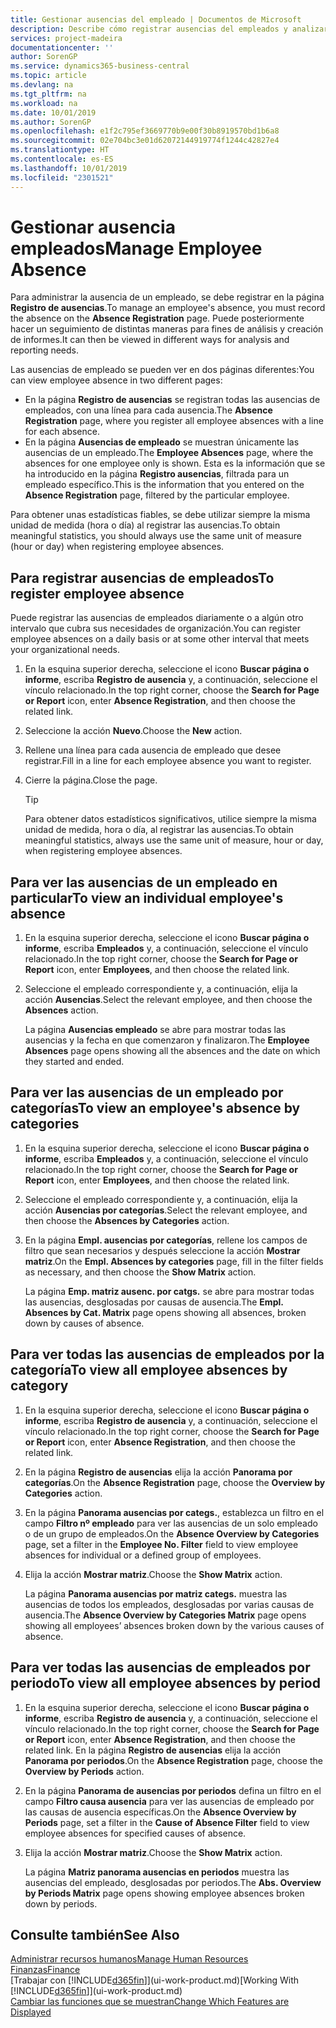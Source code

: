 ```yaml
---
title: Gestionar ausencias del empleado | Documentos de Microsoft
description: Describe cómo registrar ausencias del empleados y analizar las estadísticas de las ausencias.
services: project-madeira
documentationcenter: ''
author: SorenGP
ms.service: dynamics365-business-central
ms.topic: article
ms.devlang: na
ms.tgt_pltfrm: na
ms.workload: na
ms.date: 10/01/2019
ms.author: SorenGP
ms.openlocfilehash: e1f2c795ef3669770b9e00f30b8919570bd1b6a8
ms.sourcegitcommit: 02e704bc3e01d62072144919774f1244c42827e4
ms.translationtype: HT
ms.contentlocale: es-ES
ms.lasthandoff: 10/01/2019
ms.locfileid: "2301521"
---
```

# <a name="manage-employee-absence"></a><span data-ttu-id="f275c-103">Gestionar ausencia empleados</span><span class="sxs-lookup"><span data-stu-id="f275c-103">Manage Employee Absence</span></span>
<span data-ttu-id="f275c-104">Para administrar la ausencia de un empleado, se debe registrar en la página **Registro de ausencias**.</span><span class="sxs-lookup"><span data-stu-id="f275c-104">To manage an employee's absence, you must record the absence on the **Absence Registration** page.</span></span> <span data-ttu-id="f275c-105">Puede posteriormente hacer un seguimiento de distintas maneras para fines de análisis y creación de informes.</span><span class="sxs-lookup"><span data-stu-id="f275c-105">It can then be viewed in different ways for analysis and reporting needs.</span></span>

<span data-ttu-id="f275c-106">Las ausencias de empleado se pueden ver en dos páginas diferentes:</span><span class="sxs-lookup"><span data-stu-id="f275c-106">You can view employee absence in two different pages:</span></span>

* <span data-ttu-id="f275c-107">En la página **Registro de ausencias** se registran todas las ausencias de empleados, con una línea para cada ausencia.</span><span class="sxs-lookup"><span data-stu-id="f275c-107">The **Absence Registration** page, where you register all employee absences with a line for each absence.</span></span>
* <span data-ttu-id="f275c-108">En la página **Ausencias de empleado** se muestran únicamente las ausencias de un empleado.</span><span class="sxs-lookup"><span data-stu-id="f275c-108">The **Employee Absences** page, where the absences for one employee only is shown.</span></span> <span data-ttu-id="f275c-109">Esta es la información que se ha introducido en la página **Registro ausencias**, filtrada para un empleado específico.</span><span class="sxs-lookup"><span data-stu-id="f275c-109">This is the information that you entered on the **Absence Registration** page, filtered by the particular employee.</span></span>

<span data-ttu-id="f275c-110">Para obtener unas estadísticas fiables, se debe utilizar siempre la misma unidad de medida (hora o día) al registrar las ausencias.</span><span class="sxs-lookup"><span data-stu-id="f275c-110">To obtain meaningful statistics, you should always use the same unit of measure (hour or day) when registering employee absences.</span></span>

## <a name="to-register-employee-absence"></a><span data-ttu-id="f275c-111">Para registrar ausencias de empleados</span><span class="sxs-lookup"><span data-stu-id="f275c-111">To register employee absence</span></span>
<span data-ttu-id="f275c-112">Puede registrar las ausencias de empleados diariamente o a algún otro intervalo que cubra sus necesidades de organización.</span><span class="sxs-lookup"><span data-stu-id="f275c-112">You can register employee absences on a daily basis or at some other interval that meets your organizational needs.</span></span>

1. <span data-ttu-id="f275c-113">En la esquina superior derecha, seleccione el icono **Buscar página o informe**, escriba **Registro de ausencia** y, a continuación, seleccione el vínculo relacionado.</span><span class="sxs-lookup"><span data-stu-id="f275c-113">In the top right corner, choose the **Search for Page or Report** icon, enter **Absence Registration**, and then choose the related link.</span></span>
2. <span data-ttu-id="f275c-114">Seleccione la acción **Nuevo**.</span><span class="sxs-lookup"><span data-stu-id="f275c-114">Choose the **New** action.</span></span>
3. <span data-ttu-id="f275c-115">Rellene una línea para cada ausencia de empleado que desee registrar.</span><span class="sxs-lookup"><span data-stu-id="f275c-115">Fill in a line for each employee absence you want to register.</span></span>
4. <span data-ttu-id="f275c-116">Cierre la página.</span><span class="sxs-lookup"><span data-stu-id="f275c-116">Close the page.</span></span>

    > [!Tip]
    > <span data-ttu-id="f275c-117">Para obtener datos estadísticos significativos, utilice siempre la misma unidad de medida, hora o día, al registrar las ausencias.</span><span class="sxs-lookup"><span data-stu-id="f275c-117">To obtain meaningful statistics, always use the same unit of measure, hour or day, when registering employee absences.</span></span>

## <a name="to-view-an-individual-employees-absence"></a><span data-ttu-id="f275c-118">Para ver las ausencias de un empleado en particular</span><span class="sxs-lookup"><span data-stu-id="f275c-118">To view an individual employee's absence</span></span>
1. <span data-ttu-id="f275c-119">En la esquina superior derecha, seleccione el icono **Buscar página o informe**, escriba **Empleados** y, a continuación, seleccione el vínculo relacionado.</span><span class="sxs-lookup"><span data-stu-id="f275c-119">In the top right corner, choose the **Search for Page or Report** icon, enter **Employees**, and then choose the related link.</span></span>
2. <span data-ttu-id="f275c-120">Seleccione el empleado correspondiente y, a continuación, elija la acción **Ausencias**.</span><span class="sxs-lookup"><span data-stu-id="f275c-120">Select the relevant employee, and then choose the **Absences** action.</span></span>

    <span data-ttu-id="f275c-121">La página **Ausencias empleado** se abre para mostrar todas las ausencias y la fecha en que comenzaron y finalizaron.</span><span class="sxs-lookup"><span data-stu-id="f275c-121">The **Employee Absences** page opens showing all the absences and the date on which they started and ended.</span></span>

## <a name="to-view-an-employees-absence-by-categories"></a><span data-ttu-id="f275c-122">Para ver las ausencias de un empleado por categorías</span><span class="sxs-lookup"><span data-stu-id="f275c-122">To view an employee's absence by categories</span></span>
1. <span data-ttu-id="f275c-123">En la esquina superior derecha, seleccione el icono **Buscar página o informe**, escriba **Empleados** y, a continuación, seleccione el vínculo relacionado.</span><span class="sxs-lookup"><span data-stu-id="f275c-123">In the top right corner, choose the **Search for Page or Report** icon, enter **Employees**, and then choose the related link.</span></span>
2. <span data-ttu-id="f275c-124">Seleccione el empleado correspondiente y, a continuación, elija la acción **Ausencias por categorías**.</span><span class="sxs-lookup"><span data-stu-id="f275c-124">Select the relevant employee, and then choose the **Absences by Categories** action.</span></span>
3. <span data-ttu-id="f275c-125">En la página **Empl. ausencias por categorías**, rellene los campos de filtro que sean necesarios y después seleccione la acción **Mostrar matriz**.</span><span class="sxs-lookup"><span data-stu-id="f275c-125">On the **Empl. Absences by categories** page, fill in the filter fields as necessary, and then choose the **Show Matrix** action.</span></span>

    <span data-ttu-id="f275c-126">La página **Emp. matriz ausenc. por catgs.** se abre para mostrar todas las ausencias, desglosadas por causas de ausencia.</span><span class="sxs-lookup"><span data-stu-id="f275c-126">The **Empl. Absences by Cat. Matrix** page opens showing all absences, broken down by causes of absence.</span></span>

## <a name="to-view-all-employee-absences-by-category"></a><span data-ttu-id="f275c-127">Para ver todas las ausencias de empleados por la categoría</span><span class="sxs-lookup"><span data-stu-id="f275c-127">To view all employee absences by category</span></span>
1. <span data-ttu-id="f275c-128">En la esquina superior derecha, seleccione el icono **Buscar página o informe**, escriba **Registro de ausencia** y, a continuación, seleccione el vínculo relacionado.</span><span class="sxs-lookup"><span data-stu-id="f275c-128">In the top right corner, choose the **Search for Page or Report** icon, enter **Absence Registration**, and then choose the related link.</span></span>
2. <span data-ttu-id="f275c-129">En la página **Registro de ausencias** elija la acción **Panorama por categorías**.</span><span class="sxs-lookup"><span data-stu-id="f275c-129">On the **Absence Registration** page, choose the **Overview by Categories** action.</span></span>
3. <span data-ttu-id="f275c-130">En la página **Panorama ausencias por categs.**, establezca un filtro en el campo **Filtro nº empleado** para ver las ausencias de un solo empleado o de un grupo de empleados.</span><span class="sxs-lookup"><span data-stu-id="f275c-130">On the **Absence Overview by Categories** page, set a filter in the **Employee No. Filter** field to view employee absences for individual or a defined group of employees.</span></span>
4. <span data-ttu-id="f275c-131">Elija la acción **Mostrar matriz**.</span><span class="sxs-lookup"><span data-stu-id="f275c-131">Choose the **Show Matrix** action.</span></span>

    <span data-ttu-id="f275c-132">La página **Panorama ausencias por matriz categs.** muestra las ausencias de todos los empleados, desglosadas por varias causas de ausencia.</span><span class="sxs-lookup"><span data-stu-id="f275c-132">The **Absence Overview by Categories Matrix** page opens showing all employees’ absences broken down by the various causes of absence.</span></span>

## <a name="to-view-all-employee-absences-by-period"></a><span data-ttu-id="f275c-133">Para ver todas las ausencias de empleados por periodo</span><span class="sxs-lookup"><span data-stu-id="f275c-133">To view all employee absences by period</span></span>
1. <span data-ttu-id="f275c-134">En la esquina superior derecha, seleccione el icono **Buscar página o informe**, escriba **Registro de ausencia** y, a continuación, seleccione el vínculo relacionado.</span><span class="sxs-lookup"><span data-stu-id="f275c-134">In the top right corner, choose the **Search for Page or Report** icon, enter **Absence Registration**, and then choose the related link.</span></span>
   <span data-ttu-id="f275c-135">En la página **Registro de ausencias** elija la acción **Panorama por periodos**.</span><span class="sxs-lookup"><span data-stu-id="f275c-135">On the **Absence Registration** page, choose the **Overview by Periods** action.</span></span>
2. <span data-ttu-id="f275c-136">En la página **Panorama de ausencias por periodos** defina un filtro en el campo **Filtro causa ausencia** para ver las ausencias de empleado por las causas de ausencia específicas.</span><span class="sxs-lookup"><span data-stu-id="f275c-136">On the **Absence Overview by Periods** page, set a filter in the **Cause of Absence Filter** field to view employee absences for specified causes of absence.</span></span>
3. <span data-ttu-id="f275c-137">Elija la acción **Mostrar matriz**.</span><span class="sxs-lookup"><span data-stu-id="f275c-137">Choose the **Show Matrix** action.</span></span>

    <span data-ttu-id="f275c-138">La página **Matriz panorama ausencias en periodos** muestra las ausencias del empleado, desglosadas por periodos.</span><span class="sxs-lookup"><span data-stu-id="f275c-138">The **Abs. Overview by Periods Matrix** page opens showing employee absences broken down by periods.</span></span>

## <a name="see-also"></a><span data-ttu-id="f275c-139">Consulte también</span><span class="sxs-lookup"><span data-stu-id="f275c-139">See Also</span></span>
[<span data-ttu-id="f275c-140">Administrar recursos humanos</span><span class="sxs-lookup"><span data-stu-id="f275c-140">Manage Human Resources</span></span>](hr-manage-human-resources.md)  
[<span data-ttu-id="f275c-141">Finanzas</span><span class="sxs-lookup"><span data-stu-id="f275c-141">Finance</span></span>](finance.md)  
<span data-ttu-id="f275c-142">[Trabajar con [!INCLUDE[d365fin](includes/d365fin_md.md)]](ui-work-product.md)</span><span class="sxs-lookup"><span data-stu-id="f275c-142">[Working With [!INCLUDE[d365fin](includes/d365fin_md.md)]](ui-work-product.md)</span></span>  
[<span data-ttu-id="f275c-143">Cambiar las funciones que se muestran</span><span class="sxs-lookup"><span data-stu-id="f275c-143">Change Which Features are Displayed</span></span>](ui-experiences.md)
